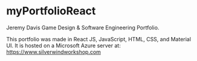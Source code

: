 # myPortfolioReact
Jeremy Davis Game Design &amp; Software Engineering Portfolio.

This portfolio was made in React JS, JavaScript, HTML, CSS, and Material UI.
It is hosted on a Microsoft Azure server at:
https://www.silverwindworkshop.com